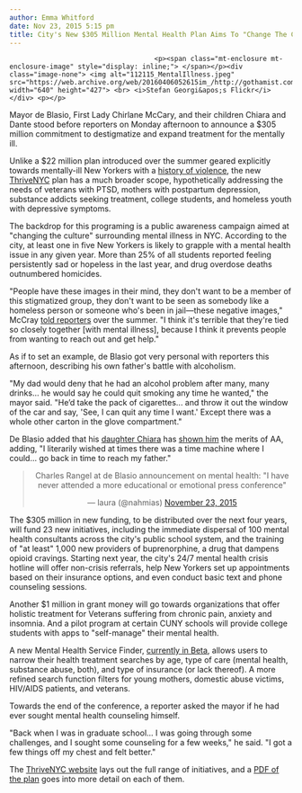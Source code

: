 ```yaml
---
author: Emma Whitford
date: Nov 23, 2015 5:15 pm
title: City's New $305 Million Mental Health Plan Aims To "Change The Culture" Surrounding Mental Illness
---
```


	
										<p><span class="mt-enclosure mt-enclosure-image" style="display: inline;"> </span></p><div class="image-none"> <img alt="112115_MentalIllness.jpeg" src="https://web.archive.org/web/20160406052615im_/http://gothamist.com/attachments/nyc_ewhitford/112115_MentalIllness.jpeg" width="640" height="427"> <br> <i>Stefan Georgi&apos;s Flickr</i></div> <p></p>

<p>Mayor de Blasio, First Lady Chirlane McCary, and their children Chiara and Dante stood before reporters on Monday afternoon to announce a $305 million commitment to destigmatize and expand treatment for the mentally ill. </p>

<p>Unlike a $22 million plan introduced over the summer geared explicitly towards mentally-ill New Yorkers with a <a href="https://web.archive.org/web/20160406052615/http://gothamist.com/2015/08/07/nyc_safe_hub_violence.php">history of violence</a>, the new <a href="https://web.archive.org/web/20160406052615/http://thrivenyc.cityofnewyork.us/#_intro">ThriveNYC</a> plan has a much broader scope, hypothetically addressing the needs of veterans with PTSD, mothers with postpartum depression, substance addicts seeking treatment, college students, and homeless youth with depressive symptoms. </p>

<p>The backdrop for this programing is a public awareness campaign aimed at &quot;changing the culture&quot; surrounding mental illness in NYC. According to the city, at least one in five New Yorkers is likely to grapple with a mental health issue in any given year. More than 25% of all students reported feeling persistently sad or hopeless in the last year, and drug overdose deaths outnumbered homicides. </p>

<p>&quot;People have these images in their mind, they don&apos;t want to be a member of this stigmatized group, they don&apos;t want to be seen as somebody like a homeless person or someone who&apos;s been in jail&#x2014;these negative images,&quot; McCray <a href="https://web.archive.org/web/20160406052615/http://gothamist.com/2015/08/19/chirlane_mccray_mental_health.php">told reporters</a> over the summer. &quot;I think it&apos;s terrible that they&apos;re tied so closely together [with mental illness], because I think it prevents people from wanting to reach out and get help.&quot;</p>

<p>As if to set an example, de Blasio got very personal with reporters this afternoon, describing his own father&apos;s battle with alcoholism. </p>

<p>&quot;My dad would deny that he had an alcohol problem after many, many drinks&#x2026; he would say he could quit smoking any time he wanted,&quot; the mayor said. &quot;He&#x2019;d take the pack of cigarettes... and throw it out the window of the car and say, &apos;See, I can quit any time I want.&apos; Except there was a whole other carton in the glove compartment.&quot; </p>

<p>De Blasio added that his <a href="https://web.archive.org/web/20160406052615/http://gothamist.com/2015/03/25/nyc_teen_text_hotline.php">daughter Chiara</a> has <a href="https://web.archive.org/web/20160406052615/http://www.nytimes.com/2014/05/07/nyregion/in-speech-and-essay-chiara-de-blasio-details-her-depression-and-addiction.html?_r=0">shown him</a> the merits of AA, adding, &quot;I literarily wished at times there was a time machine where I could... go back in time to reach my father.&quot;</p>

<center><blockquote class="twitter-tweet" lang="en"><p lang="en" dir="ltr">Charles Rangel at de Blasio announcement on mental health: &quot;I have never attended a more educational or emotional press conference&quot;</p>&#x2014; laura (@nahmias) <a href="https://web.archive.org/web/20160406052615/https://twitter.com/nahmias/status/668881494581071873">November 23, 2015</a></blockquote>
<script async src="//web.archive.org/web/20160406052615js_/http://platform.twitter.com/widgets.js" charset="utf-8"></script></center>

<p>The $305 million in new funding, to be distributed over the next four years, will fund 23 new initiatives, including the immediate dispersal of 100 mental health consultants across the city&apos;s public school system, and the training of &quot;at least&quot; 1,000 new providers of buprenorphine, a drug that dampens opioid cravings. Starting next year, the city&apos;s 24/7 mental health crisis hotline will offer non-crisis referrals, help New Yorkers set up appointments based on their insurance options, and even conduct basic text and phone counseling sessions. </p>

<p>Another $1 million in grant money will go towards organizations that offer holistic treatment for Veterans suffering from chronic pain, anxiety and insomnia. And a pilot program at certain CUNY schools will provide college students with apps to &quot;self-manage&quot; their mental health. </p>

<p>A new Mental Health Service Finder, <a href="https://web.archive.org/web/20160406052615/https://maps.nyc.gov/mental-health/">currently in Beta</a>, allows users to narrow their health treatment searches by age, type of care (mental health, substance abuse, both), and type of insurance (or lack thereof). A more refined search function filters for young mothers, domestic abuse victims, HIV/AIDS patients, and veterans.</p>

<p>Towards the end of the conference, a reporter asked the mayor if he had ever sought mental health counseling himself. </p>

<p>&quot;Back when I was in graduate school... I was going through some challenges, and I sought some counseling for a few weeks,&quot; he said. &quot;I got a few things off my chest and felt better.&quot; </p>

<p>The <a href="https://web.archive.org/web/20160406052615/http://thrivenyc.cityofnewyork.us/#_intro">ThriveNYC website</a> lays out the full range of initiatives, and a <a href="https://web.archive.org/web/20160406052615/http://thrivenyc.cityofnewyork.us/wp-content/uploads/2015/11/MentalHealthRoadmap.pdf">PDF of the plan</a> goes into more detail on each of them. </p>					
										
									
				